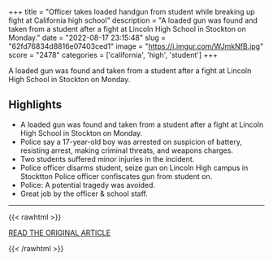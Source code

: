+++
title = "Officer takes loaded handgun from student while breaking up fight at California high school"
description = "A loaded gun was found and taken from a student after a fight at Lincoln High School in Stockton on Monday."
date = "2022-08-17 23:15:48"
slug = "62fd76834d8816e07403ced1"
image = "https://i.imgur.com/WJmkNfB.jpg"
score = "2478"
categories = ['california', 'high', 'student']
+++

A loaded gun was found and taken from a student after a fight at Lincoln High School in Stockton on Monday.

## Highlights

- A loaded gun was found and taken from a student after a fight at Lincoln High School in Stockton on Monday.
- Police say a 17-year-old boy was arrested on suspicion of battery, resisting arrest, making criminal threats, and weapons charges.
- Two students suffered minor injuries in the incident.
- Police officer disarms student, seize gun on Lincoln High campus in Stocktton Police officer confiscates gun from student on.
- Police: A potential tragedy was avoided.
- Great job by the officer & school staff.

---

{{< rawhtml >}}
  <p class="article-category">
    <a target="_blank" href="https://www.cbsnews.com/news/stockton-loaded-handgun-officer-student-high-school-fight/">READ THE ORIGINAL ARTICLE</a>
  </p>
{{< /rawhtml >}}
